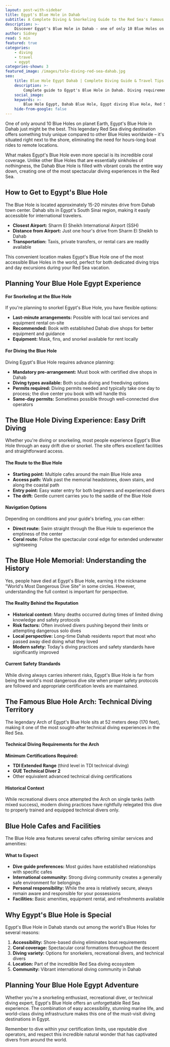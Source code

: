 ```yaml
---
layout: post-with-sidebar
title: Egypt's Blue Hole in Dahab 
subtitle: A Complete Diving & Snorkeling Guide to the Red Sea's Famous Blue Hole
description: >-
    Discover Egypt's Blue Hole in Dahab - one of only 10 Blue Holes on Earth. Complete guide to diving, snorkeling, and visiting this Red Sea diving legend.
author: Sidney
read: 5 min
featured: true
categories:
    - diving
    - travel
    - egypt
categories-shown: 3
featured_image: /images/tolo-diving-red-sea-dahab.jpg
seo:
    title: Blue Hole Egypt Dahab | Complete Diving Guide & Travel Tips
    description: >-
        Complete guide to Egypt's Blue Hole in Dahab. Diving requirements, snorkeling tips, how to get there, and what makes this Red Sea Blue Hole unique.
    social_image:
    keywords: >-
        Blue Hole Egypt, Dahab Blue Hole, Egypt diving Blue Hole, Red Sea Blue Hole, Blue Hole Dahab diving, Egypt Blue Hole snorkeling, Blue Hole Arch diving, Dahab diving sites, Egypt diving destinations, Blue Hole diving guide, Red Sea diving Egypt, Dahab travel guide, Blue Hole Egypt how to get there, technical diving Egypt Blue Hole
    hide-from-google: false
---
```


One of only around 10 Blue Holes on planet Earth, Egypt's Blue Hole in Dahab just might be the best. This legendary Red Sea diving destination offers something truly unique compared to other Blue Holes worldwide – it's situated right next to the shore, eliminating the need for hours-long boat rides to remote locations.

What makes Egypt's Blue Hole even more special is its incredible coral coverage. Unlike other Blue Holes that are essentially sinkholes of nothingness, the Dahab Blue Hole is filled with vibrant corals the entire way down, creating one of the most spectacular diving experiences in the Red Sea.

## How to Get to **Egypt's** Blue Hole

The Blue Hole is located approximately 15-20 minutes drive from Dahab town center. Dahab sits in Egypt's South Sinai region, making it easily accessible for international travelers.

- **Closest Airport:** Sharm El Sheikh International Airport (SSH) 
- **Distance from Airport:** Just one hour's drive from Sharm El Sheikh to Dahab 
- **Transportation:** Taxis, private transfers, or rental cars are readily available

This convenient location makes Egypt's Blue Hole one of the most accessible Blue Holes in the world, perfect for both dedicated diving trips and day excursions during your Red Sea vacation.

## Planning Your **Blue Hole** Egypt Experience

#### **For Snorkeling at the Blue Hole**
If you're planning to snorkel Egypt's Blue Hole, you have flexible options:
- **Last-minute arrangements:** Possible with local taxi services and equipment rental on-site
- **Recommended:** Book with established Dahab dive shops for better equipment and guidance
- **Equipment:** Mask, fins, and snorkel available for rent locally

#### **For Diving the Blue Hole**
Diving Egypt's Blue Hole requires advance planning:
- **Mandatory pre-arrangement:** Must book with certified dive shops in Dahab
- **Diving types available:** Both scuba diving and freediving options
- **Permits required:** Diving permits needed and typically take one day to process; the dive center you book with will handle this
- **Same-day permits:** Sometimes possible through well-connected dive operators

## The Blue Hole Diving Experience: **Easy** Drift Diving

Whether you're diving or snorkeling, most people experience Egypt's Blue Hole through an easy drift dive or snorkel. The site offers excellent facilities and straightforward access.

#### **The Route to the Blue Hole**
- **Starting point:** Multiple cafes around the main Blue Hole area
- **Access path:** Walk past the memorial headstones, down stairs, and along the coastal path
- **Entry point:** Easy water entry for both beginners and experienced divers
- **The drift:** Gentle current carries you to the saddle of the Blue Hole

#### **Navigation Options**
Depending on conditions and your guide's briefing, you can either:
- **Direct route:** Swim straight through the Blue Hole to experience the emptiness of the center
- **Coral route:** Follow the spectacular coral edge for extended underwater sightseeing

## The Blue Hole Memorial: **Understanding** the History

Yes, people have died at Egypt's Blue Hole, earning it the nickname "World's Most Dangerous Dive Site" in some circles. However, understanding the full context is important for perspective.

#### **The Reality Behind the Reputation**
- **Historical context:** Many deaths occurred during times of limited diving knowledge and safety protocols
- **Risk factors:** Often involved divers pushing beyond their limits or attempting dangerous solo dives
- **Local perspective:** Long-time Dahab residents report that most who passed away died doing what they loved
- **Modern safety:** Today's diving practices and safety standards have significantly improved

#### **Current Safety Standards**
While diving always carries inherent risks, Egypt's Blue Hole is far from being the world's most dangerous dive site when proper safety protocols are followed and appropriate certification levels are maintained.

## The Famous Blue Hole Arch: **Technical** Diving Territory

The legendary Arch of Egypt's Blue Hole sits at 52 meters deep (170 feet), making it one of the most sought-after technical diving experiences in the Red Sea.

#### **Technical Diving Requirements for the Arch**
**Minimum Certifications Required:**
- **TDI Extended Range** (third level in TDI technical diving)
- **GUE Technical Diver 2**
- Other equivalent advanced technical diving certifications

#### **Historical Context**
While recreational divers once attempted the Arch on single tanks (with mixed success), modern diving practices have rightfully relegated this dive to properly trained and equipped technical divers only.

## Blue Hole **Cafes** and Facilities

The Blue Hole area features several cafes offering similar services and amenities:

#### **What to Expect**
- **Dive guide preferences:** Most guides have established relationships with specific cafes
- **International community:** Strong diving community creates a generally safe environment for belongings
- **Personal responsibility:** While the area is relatively secure, always remain aware and responsible for your possessions
- **Facilities:** Basic amenities, equipment rental, and refreshments available

## Why Egypt's Blue Hole is **Special**

Egypt's Blue Hole in Dahab stands out among the world's Blue Holes for several reasons:

1. **Accessibility:** Shore-based diving eliminates boat requirements
2. **Coral coverage:** Spectacular coral formations throughout the descent
3. **Diving variety:** Options for snorkelers, recreational divers, and technical divers
4. **Location:** Part of the incredible Red Sea diving ecosystem
5. **Community:** Vibrant international diving community in Dahab

## Planning Your Blue Hole Egypt **Adventure**

Whether you're a snorkeling enthusiast, recreational diver, or technical diving expert, Egypt's Blue Hole offers an unforgettable Red Sea experience. The combination of easy accessibility, stunning marine life, and world-class diving infrastructure makes this one of the must-visit diving destinations in Egypt.

Remember to dive within your certification limits, use reputable dive operators, and respect this incredible natural wonder that has captivated divers from around the world.
